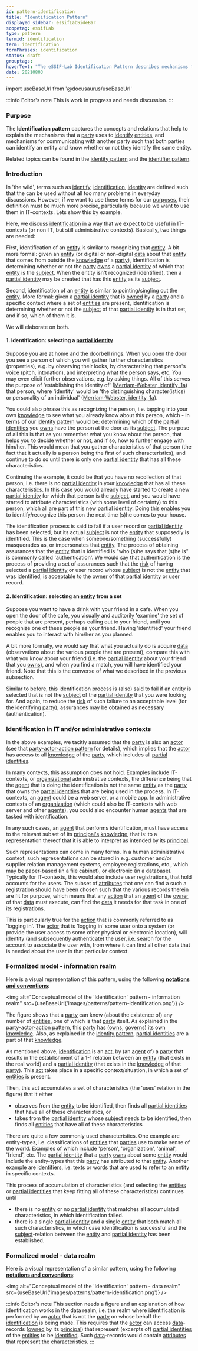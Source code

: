 ```yaml
---
id: pattern-identification
title: "Identification Pattern"
displayed_sidebar: essifLabSideBar
scopetag: essifLab
type: pattern
termid: identification
term: identification
formPhrases: identification
status: draft
grouptags:
hoverText: "The eSSIF-Lab Identification Pattern describes mechanisms that a Party uses to Identify Entities, and mechanisms for communicating with another Party such that both Parties can identify an entity and know whether or not they identify the same entity."
date: 20210803
---
```


import useBaseUrl from '@docusaurus/useBaseUrl'

:::info Editor's note
This is work in progress and needs discussion.
:::

### Purpose
The **Identification pattern** captures the concepts and relations that help to explain the mechanisms that a [party](@) uses to [identify](@) [entities](@), and mechanisms for communicating with another party such that both parties can identify an entity and know whether or not they identify the same entity.

Related topics can be found in the [identity pattern](pattern-identity@) and the [identifier pattern](pattern-identifier@).

### Introduction
In 'the wild', terms such as [identify](https://www.merriam-webster.com/dictionary/identify), [identification](https://www.merriam-webster.com/dictionary/identification), [identity](https://www.merriam-webster.com/dictionary/identity) are defined such that the can be used without all too many problems in everyday discussions. However, if we want to use these terms for our [purposes](../essifLab-objectives), their definition must be much more precise, particularly because we want to use them in IT-contexts. Lets show this by example.

Here, we discuss [identification](identify@) in a way that we expect to be useful in IT-contexts (or non-IT, but still administrative contexts). Basically, two things are needed:

First, identification of an [entity](@) is similar to recognizing that [entity](@). A bit more formal: given an [entity](@) (or digital or non-digital [data](@) about that [entity](@) that comes from outside the [knowledge](@) of a [party](@)), identification is determining whether or not the [party](@) [owns](@) a [partial identity](@) of which that [entity](@) is the [subject](@). When the entity isn't recognized (identified), then a [partial identity](@) may be created that has this [entity](@) as its [subject](@).

Second, identification of an [entity](@) is similar to pointing/singling out the [entity](@). More formal: given a [partial identity](@) that is [owned](@) by a [party](@) and a specific context where a set of [entities](@) are present, identification is determining whether or not the [subject](@) of that [partial identity](@) is in that set, and if so, which of them it is.

We will elaborate on both.

#### 1. Identification: selecting a [partial identity](@)

Suppose you are at home and the doorbell rings. When you open the door you see a person of which you will gather further characteristics (properties), e.g. by observing their looks, by characterizing that person's voice (pitch, intonation), and interpreting what the person says, etc. You may even elicit further observations, e.g. by asking things. All of this serves the purpose of 'establishing the identity of' ([Merriam-Webster, identify, 1a](https://www.merriam-webster.com/dictionary/identify)) that person, where 'identity' would be 'the distinguishing character(istics) or personality of an individual' ([Merriam-Webster, identity, 1a](https://www.merriam-webster.com/dictionary/identity)).

You could also phrase this as recognizing the person, i.e. tapping into your own [knowledge](@) to see what you already know about this person, which - in terms of our [identity pattern](identity@) would be: determining which of the [partial identities](partial-identity@) you [owns](@) have the person at the door as its [subject](@). The purpose of all this is that as you remember what you know about the person, that helps you to decide whether or not, and if so, how to further engage with him/her. This would mean that you gather characteristics of that person (the fact that it actually is a person being the first of such characteristics), and continue to do so until there is only one [partial identity](@) that has all these characteristics.

Continuing the example, it could be that you have no recollection of that person, i.e. there is no [partial identity](@) in your [knowledge](@) that has all these characteristics. In this case you would already have started to create a new [partial identity](@) for which that person is the [subject](@), and you would have started to attribute characteristics (with some level of certainty) to this person, which all are part of this new [partial identity](@). Doing this enables you to identify/recognize this person the next time (s)he comes to your house.

The identification process is said to fail if a user record or [partial identity](@) has been selected, but its actual [subject](@) is not the [entity](@) that supposedly is identified. This is the case when someone/something (successfully) masquerades as, or impersonates that [entity](@). The process of obtaining assurances that the [entity](@) that is identified is "who (s)he says that (s)he is" is commonly called 'authentication'. We would say that authentication is the process of providing a set of assurances such that the [risk](@) of having selected a [partial identity](@) or user record whose [subject](@) is not the [entity](@) that was identified, is acceptable to the [owner](@) of that [partial identity](@) or user record.

#### 2. Identification: selecting an [entity](@) from a set

Suppose you want to have a drink with your friend in a cafe. When you open the door of the cafe, you visually and auditorily 'examine' the set of people that are present, perhaps calling out to your friend, until you recognize one of these people as your friend. Having 'identified' your friend enables you to interact with him/her as you planned.

A bit more formally, we would say that what you actually do is acquire [data](@) (observations about the various people that are present), compare this with what you know about your friend (i.e. the [partial identity](@) about your friend that you [owns](@)), and when you find a match, you will have identified your friend. Note that this is the converse of what we described in the previous subsection.

Similar to before, this identification process is (also) said to fail if an [entity](@) is selected that is not the [subject](@) of the [partial identity](@) that you were looking for. And again, to reduce the [risk](@) of such failure to an acceptable level (for the identifying [party](@)), assurances may be obtained as necessary (authentication).

### Identification in IT and/or administrative contexts

In the above examples, we tacitly assumed that the [party](@) is also an [actor](@) (see that [party-actor-action pattern](pattern-party-actor-action@) for details), which implies that the [actor](@) has access to all [knowledge](@) of the [party](@), which includes all [partial identities](partial-identity@).

In many contexts, this assumption does not hold. Examples include IT-contexts, or [organizational](organization@) administrative contexts, the difference being that the [agent](@) that is doing the identification is not the same [entity](@) as the [party](@) that owns the [partial identities](partial-identity@) that are being used in the process. In IT-contexts, an [agent](@) could be a web server, or a mobile app. In administrative contexts of an [organization](@) (which could also be IT-contexts with web server and other [agents](@)), you could also encounter human [agents](@) that are tasked with identification.

In any such cases, an [agent](@) that performs identification, must have access to the relevant subset of its [principal's](@) [knowledge](@), that is: to a representation thereof that it is able to interpret as intended by its [principal](@).

Such representations can come in many forms. In a human administrative context, such representations can be stored in e.g. customer and/or supplier relation management systems, employee registrations, etc., which may be paper-based (in a file cabinet), or electronic (in a database). Typically for IT-contexts, this would also include user registrations, that hold accounts for the users. The subset of [attributes](@) that one can find a such a registration should have been chosen such that the various records therein are fit for purpose, which means that any [action](@) that an [agent](@) of the [owner](@) of that [data](@) must execute, can find the [data](@) it needs for that task in one of its registrations.

This is particularly true for the [action](@) that is commonly referred to as 'logging in'. The [actor](@) that is 'logging in' some user onto a system (or provide the user access to some other physical or electronic location), will identity (and subsequently authenticate) the user, i.e. search for the account to associate the user with, from where it can find all other data that is needed about the user in that particular context.

### Formalized model - information realm
Here is a visual representation of this pattern, using the following **[notations and conventions](../notations-and-conventions#pattern-diagram-notations)**:

<img
  alt="Conceptual model of the 'Identification' pattern - information realm"
  src={useBaseUrl('images/patterns/pattern-identification.png')}
/>

The figure shows that a [party](@) can know (about the existence of) any number of [entities](@), one of which is that [party](@) itself. As explained in the [party-actor-action pattern](pattern-party-actor-action@), this [party](@) has ([owns](@), [governs](governance@)) its own [knowledge](@). Also, as explained in the [identity pattern](pattern-identity@), [partial identities](partial-identity@) are a part of that [knowledge](@).

As mentioned above, [identification](identify@) is an [act](action@), by (an [agent](@) of) a [party](@) that results in the establishment of a 1-1 relation between an [entity](@) (that exists in the real world) and a [partial identity](@) (that exists in the [knowledge](@) of that [party](@)). This [act](action@) takes place in a specific context/situation, in which a set of [entities](@) is present.

Then, this act accumulates a set of characteristics (the 'uses' relation in the figure) that it either
- observes from the [entity](@) to be identified, then finds all [partial identities](partial-identity@) that have all of these characteristics, or
- takes from the [partial identity](@) whose [subject](@) needs to be identified, then finds all [entities](@) that have all of these characteristics

There are quite a few commonly used characteristics. One example are entity-types, i.e. classifications of [entities](@) that [parties](@) use to make sense of the world. Examples of which include 'person', 'organization', 'animal', 'friend', etc. The [partial identity](@) that a [party](@) [owns](@) about some [entity](@) would include the entity-types that this [party](@) has attributed to that [entity](@). Another example are [identifiers](@), i.e. texts or words that are used to refer to an [entity](@) in specific contexts.

This process of accumulation of characteristics (and selecting the [entities](@) or [partial identities](partial-identity@) that keep fitting all of these characteristics) continues until
- there is no [entity](@) or no [partial identity](@) that matches all accumulated characteristics, in which identification failed.
- there is a single [partial identity](@) and a single [entity](@) that both match all such characteristics, in which case identification is successful and the [subject](@)-relation between the [entity](@) and [partial identity](@) has been established.

### Formalized model - data realm
Here is a visual representation of a similar pattern, using the following **[notations and conventions](../notations-and-conventions#pattern-diagram-notations)**:

<img
  alt="Conceptual model of the 'Identification' pattern - data realm"
  src={useBaseUrl('images/patterns/pattern-identification.png')}
/>

:::info Editor's note
This section needs a figure and an explanation of how identification works in the data realm, i.e. the realm where identification is performed by an [actor](@) that is not the [party](@) on whose behalf the [identification](identify@) is being made. This requires that the [actor](@) can access [data](@)-records ([owned](@) by its [principal](@)) that represent (excerpts of) [partial identities](partial-identity@) of the [entities](@) to be [identified](identify@). Such [data](@)-records would contain [attributes](@) that represent the characteristics.
:::
